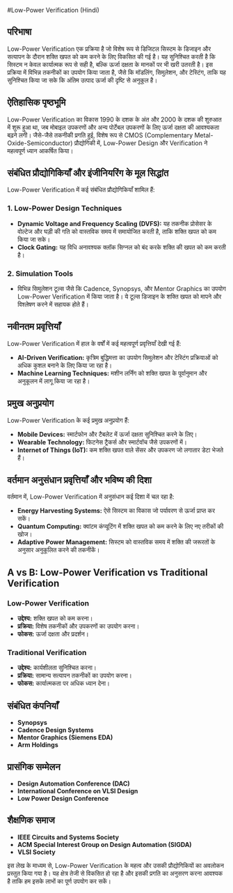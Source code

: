 #Low-Power Verification (Hindi)

## परिभाषा
Low-Power Verification एक प्रक्रिया है जो विशेष रूप से डिजिटल सिस्टम के डिजाइन और सत्यापन के दौरान शक्ति खपत को कम करने के लिए विकसित की गई है। यह सुनिश्चित करती है कि सिस्टम न केवल कार्यात्मक रूप से सही है, बल्कि ऊर्जा दक्षता के मानकों पर भी खरी उतरती है। इस प्रक्रिया में विभिन्न तकनीकों का उपयोग किया जाता है, जैसे कि मॉडलिंग, सिमुलेशन, और टेस्टिंग, ताकि यह सुनिश्चित किया जा सके कि अंतिम उत्पाद ऊर्जा की दृष्टि से अनुकूल है।

## ऐतिहासिक पृष्ठभूमि
Low-Power Verification का विकास 1990 के दशक के अंत और 2000 के दशक की शुरुआत में शुरू हुआ था, जब मोबाइल उपकरणों और अन्य पोर्टेबल उपकरणों के लिए ऊर्जा दक्षता की आवश्यकता बढ़ने लगी। जैसे-जैसे तकनीकी प्रगति हुई, विशेष रूप से CMOS (Complementary Metal-Oxide-Semiconductor) प्रौद्योगिकी में, Low-Power Design और Verification ने महत्वपूर्ण ध्यान आकर्षित किया।

## संबंधित प्रौद्योगिकियाँ और इंजीनियरिंग के मूल सिद्धांत
Low-Power Verification में कई संबंधित प्रौद्योगिकियाँ शामिल हैं:

### 1. **Low-Power Design Techniques**
   - **Dynamic Voltage and Frequency Scaling (DVFS):** यह तकनीक प्रोसेसर के वोल्टेज और घड़ी की गति को वास्तविक समय में समायोजित करती है, ताकि शक्ति खपत को कम किया जा सके।
   - **Clock Gating:** यह विधि अनावश्यक क्लॉक सिग्नल को बंद करके शक्ति की खपत को कम करती है।

### 2. **Simulation Tools**
   - विभिन्न सिमुलेशन टूल्स जैसे कि Cadence, Synopsys, और Mentor Graphics का उपयोग Low-Power Verification में किया जाता है। ये टूल्स डिजाइन के शक्ति खपत को मापने और विश्लेषण करने में सहायक होते हैं।

## नवीनतम प्रवृत्तियाँ
Low-Power Verification में हाल के वर्षों में कई महत्वपूर्ण प्रवृत्तियाँ देखी गई हैं:
- **AI-Driven Verification:** कृत्रिम बुद्धिमत्ता का उपयोग सिमुलेशन और टेस्टिंग प्रक्रियाओं को अधिक कुशल बनाने के लिए किया जा रहा है।
- **Machine Learning Techniques:** मशीन लर्निंग को शक्ति खपत के पूर्वानुमान और अनुकूलन में लागू किया जा रहा है।

## प्रमुख अनुप्रयोग
Low-Power Verification के कई प्रमुख अनुप्रयोग हैं:
- **Mobile Devices:** स्मार्टफोन और टैबलेट में ऊर्जा दक्षता सुनिश्चित करने के लिए।
- **Wearable Technology:** फिटनेस ट्रैकर्स और स्मार्टवॉच जैसे उपकरणों में।
- **Internet of Things (IoT):** कम शक्ति खपत वाले सेंसर और उपकरण जो लगातार डेटा भेजते हैं।

## वर्तमान अनुसंधान प्रवृत्तियाँ और भविष्य की दिशा
वर्तमान में, Low-Power Verification में अनुसंधान कई दिशा में चल रहा है:
- **Energy Harvesting Systems:** ऐसे सिस्टम का विकास जो पर्यावरण से ऊर्जा प्राप्त कर सकें।
- **Quantum Computing:** क्वांटम कंप्यूटिंग में शक्ति खपत को कम करने के लिए नए तरीकों की खोज।
- **Adaptive Power Management:** सिस्टम को वास्तविक समय में शक्ति की जरूरतों के अनुसार अनुकूलित करने की तकनीकें।

## A vs B: Low-Power Verification vs Traditional Verification
### Low-Power Verification
- **उद्देश्य:** शक्ति खपत को कम करना।
- **प्रक्रिया:** विशेष तकनीकों और उपकरणों का उपयोग करना।
- **फोकस:** ऊर्जा दक्षता और प्रदर्शन।

### Traditional Verification
- **उद्देश्य:** कार्यशीलता सुनिश्चित करना।
- **प्रक्रिया:** सामान्य सत्यापन तकनीकों का उपयोग करना।
- **फोकस:** कार्यात्मकता पर अधिक ध्यान देना।

## संबंधित कंपनियाँ
- **Synopsys**
- **Cadence Design Systems**
- **Mentor Graphics (Siemens EDA)**
- **Arm Holdings**

## प्रासंगिक सम्मेलन
- **Design Automation Conference (DAC)**
- **International Conference on VLSI Design**
- **Low Power Design Conference**

## शैक्षणिक समाज
- **IEEE Circuits and Systems Society**
- **ACM Special Interest Group on Design Automation (SIGDA)**
- **VLSI Society**

इस लेख के माध्यम से, Low-Power Verification के महत्व और उसकी प्रौद्योगिकियों का अवलोकन प्रस्तुत किया गया है। यह क्षेत्र तेजी से विकसित हो रहा है और इसकी प्रगति का अनुसरण करना आवश्यक है ताकि हम इसके लाभों का पूर्ण उपयोग कर सकें।